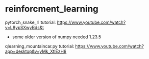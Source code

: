 # reinforcment_learning
pytorch_snake_rl tutorial: https://www.youtube.com/watch?v=L8ypSXwyBds&t
- some older version of numpy needed 1.23.5

qlearning_mountaincar.py tutorial: https://www.youtube.com/watch?app=desktop&v=yMk_XtIEzH8